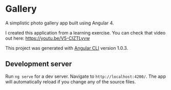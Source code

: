 # Gallery

A simplistic photo gallery app built using Angular 4.

I created this application from a learning exercise.
You can check that video out here: https://youtu.be/V5-CIZTLyvw

This project was generated with [Angular CLI](https://github.com/angular/angular-cli) version 1.0.3.

## Development server

Run `ng serve` for a dev server. Navigate to `http://localhost:4200/`. The app will automatically reload if you change any of the source files.
